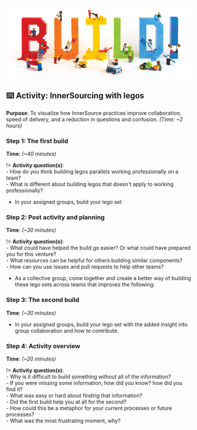 ![logo](../images/build.png ':align=center')

## ⌨️ Activity: InnerSourcing with legos

**Purpose**: To visualize how InnerSource practices improve collaboration, speed of delivery, and a reduction in questions and confusion. _(Time: ~2 hours)_


### Step 1: The first build
**Time**: _(~40 minutes)_

!> **Activity question(s)**: <br>- How do you think building legos parallels working professionally on a team?
<br>- What is different about building legos that doesn't apply to working professionally?

- In your assigned groups, build your lego set

### Step 2: Post activity and planning
**Time**: _(~30 minutes)_

!> **Activity question(s)**: <br>- What could have helped the build go easier? Or what could have prepared you for this venture?
<br>- What resources can be helpful for others building similar components?
<br>- How can you use issues and pull requests to help other teams?

- As a collective group, come together and create a better way of building these lego sets across teams that improves the following:

### Step 3: The second build
**Time**: _(~30 minutes)_

- In your assigned groups, build your lego set with the added insight into group collaboration and how to contribute.

### Step 4: Activity overview
**Time**: _(~20 minutes)_

!> **Activity question(s)**: <br>- Why is it difficult to build something without all of the information?
<br>- If you were missing some information, how did you know? how did you find it?
<br>- What was easy or hard about finding that information?
<br>- Did the first build help you at all for the second?
<br>- How could this be a metaphor for your current processes or future processes?
<br>- What was the most frustrating moment, why?
